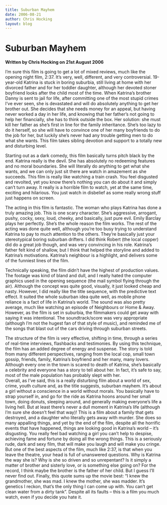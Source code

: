 ```yaml
---
title: Suburban Mayhem
date: 2006-08-21
author: Chris Hocking
layout: blog
---
```

# Suburban Mayhem

**Written by Chris Hocking on 21st August 2006**

I’m sure this film is going to get a lot of mixed reviews, much like the opening night film, 2:37. It’s very, well, different, and very controversial. 19-year-old Katrina is stuck in boring suburbia, still living at home with her divorced father and for her toddler daughter, although her devoted stoner boyfriend looks after the child most of the time. When Katrina’s brother Danny is sent to jail for life, after committing one of the most stupid crimes I’ve ever seen, she is devastated and will do absolutely anything to get her brother out. She decides that she needs money for an appeal, but having never worked a day in her life, and knowing that her father’s not going to help her financially, she has to think outside the box. Her solution: she must kill her father as she’s first in line for the family inheritance. She’s too lazy to do it herself, so she will have to convince one of her many boyfriends to do the job for her, but luckily she’s never had any trouble getting men to do what she wants. This film takes sibling devotion and support to a totally new and disturbing level.

Starting out as a dark comedy, this film basically turns pitch black by the end. Katrina really is the devil. She has absolutely no redeeming features and no moral boundaries. She will literally do anything to get what she wants, and we can only just sit there are watch in amazement as she succeeds. This film is really like watching a train crash. You feel disgusted and revolted, yet you know there’s nothing you can do about it and simply can’t turn away. It really is a horrible film to watch, yet at the same time, exciting and hilarious. You just watch in disbelief as some really wrong stuff just happens on screen.

The acting in this film is fantastic. The woman who plays Katrina has done a truly amazing job. This is one scary character. She’s aggressive, arrogant, pushy, cocky, sexy, loud, cheeky, and basically, just pure evil. Emily Barclay plays her perfectly. She’s the whole reason the film works. The rest of the acting was done quite well, although you’re too busy trying to understand Katrina to pay to much attention to the others. They’re basically just your stereotypical boring suburban drifters. I did think Robert (the local copper) did do a great job though, and was very convincing in his role. Katrina’s father felt kind of shallow, but I think that helped the storyline and added to Katrina’s motivations. Katrina’s neighbour is a highlight, and delivers some of the funniest lines of the film.

Technically speaking, the film didn’t have the highest of production values. The footage was kind of bland and dull, and I really hated the computer graphics used in the opening sequence (the mail symbol flying through the air). Although the concept was quite good, visually, it just looked cheap and nasty. However, I did really like the title sequence, with the predictive text effect. It suited the whole suburban idea quite well, as mobile phone reliance is a fact of life in Katrina’s world. The sound was also pretty average, much like watching an episode of Neighbours or Home & Away. However, as the film is set in suburbia, the filmmakers could get away with saying it was intentional. The soundtrack/score was very appropriate (although I’m not the hugest fan of that style of music), and reminded me of the songs that blast out of the cars driving through suburban streets.

The structure of the film is very effective, shifting in time, through a series of real-time interviews, flashbacks and testimonies. By using this technique, the film has an added degree of energy and suspense. The story is told from many different perspectives, ranging from the local cop, small town gossip, friends, family, Katrina’s boyfriend and her many, many lovers. Although every one in the town is scared to death of Katrina, she’s basically a celebrity and everyone has a story to tell about her. In fact, it’s safe to say, most of the male population has probably slept with her.  
Overall, as I’ve said, this is a really disturbing film about a world of sex, crime, youth culture and, as the title suggests, suburban mayhem. It’s about a girl without a conscience in a world without morals. You basically have to strap yourself in, and go for the ride as Katrina hoons around her small town, doing donuts, sleeping around, and generally making everyone’s life a living hell. But at least there’s never a dull moment in Katrina’s life (although I’m sure she doesn’t feel that way)! This is a film about a family that gets destroyed, and a daughter who literally gets away with murder. She does so many appalling things, and yet by the end of the film, despite all the horrific events that have happened, things are looking good in Katrina’s world – it’s disgusting. You really feel bad watching a girl you can’t help to despise, achieving fame and fortune by doing all the wrong things. This is a seriously rude, dark and sexy film, that will make you laugh and will make you cringe. But one of the best aspects of the film, much like 2:37, is that when you leave the theatre, your head is full of unanswered questions. Why is Katrina the way she is? Why is she so driven and so unrepentant? Is it simply a matter of brother and sisterly love, or is something else going on? For the record, I think maybe the brother is the father of her child. But I guess I’ll never find out. Finally, this quote sums up the movie best: “I knew the grandmother, she was mad. I knew the mother, she was madder. It’s genetics I reckon, that’s the only thing I can come up with. You can’t get clean water from a dirty tank”. Despite all its faults – this is a film you much watch, even if you decide you hate it.